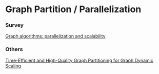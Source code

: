 # Graph Partition / Parallelization

### Survey

[Graph algorithms: parallelization and scalability](https://link.springer.com/content/pdf/10.1007/s11432-020-2952-7.pdf)


### Others

[Time-Efficient and High-Quality Graph Partitioning for Graph Dynamic Scaling](https://arxiv.org/pdf/2101.07026)

